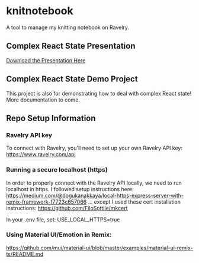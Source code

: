 # knitnotebook

A tool to manage my knitting notebook on Ravelry.

## Complex React State Presentation

[Download the Presentation Here](UtahJS%202024%20-%20Complex%20State%20in%20React.pptx)

## Complex React State Demo Project

This project is also for demonstrating how to deal with complex React state! More documentation to come.

## Repo Setup Information

### Ravelry API key

To connect with Ravelry, you'll need to set up your own Ravelry API key: https://www.ravelry.com/api

### Running a secure localhost (https)

In order to properly connect with the Ravelry API locally, we need to run localhost in https.
I followed setup instructions here: https://medium.com/@dogukanakkaya/local-https-express-server-with-remix-framework-f7723c657066
... except I used these cert installation instructions: https://github.com/FiloSottile/mkcert

In your .env file, set: USE_LOCAL_HTTPS=true

### Using Material UI/Emotion in Remix:

https://github.com/mui/material-ui/blob/master/examples/material-ui-remix-ts/README.md
